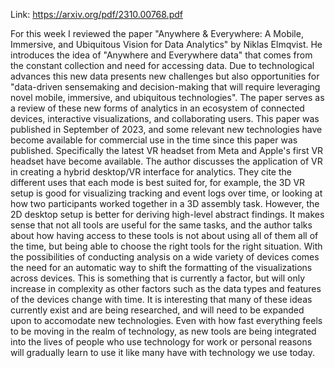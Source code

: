 Link: https://arxiv.org/pdf/2310.00768.pdf

For this week I reviewed the paper "Anywhere & Everywhere: A Mobile, Immersive, and Ubiquitous Vision for Data Analytics" by Niklas Elmqvist. He introduces the idea of "Anywhere and Everywhere data" that comes from the constant collection and need for accessing data. Due to technological advances this new data presents new challenges but also opportunities for "data-driven sensemaking and decision-making that will require leveraging novel mobile, immersive, and ubiquitous technologies". The paper serves as a review of these new forms of analytics in an ecosystem of connected devices, interactive visualizations, and collaborating users. This paper was published in September of 2023, and some relevant new technologies have become available for commercial use in the time since this paper was published. Specifically the latest VR headset from Meta and Apple's first VR headset have become available. The author discusses the application of VR in creating a hybrid desktop/VR interface for analytics. They cite the different uses that each mode is best suited for, for example, the 3D VR setup is good for visualizing tracking and event logs over time, or looking at how two participants worked together in a 3D assembly task. However, the 2D desktop setup is better for deriving high-level abstract findings. It makes sense that not all tools are useful for the same tasks, and the author talks about how having access to these tools is not about using all of them all of the time, but being able to choose the right tools for the right situation. With the possibilities of conducting analysis on a wide variety of devices comes the need for an automatic way to shift the formatting of the visualizations across devices. This is something that is currently a factor, but will only increase in complexity as other factors such as the data types and features of the devices change with time. It is interesting that many of these ideas currently exist and are being researched, and will need to be expanded upon to accomodate new technologies. Even with how fast everything feels to be moving in the realm of technology, as new tools are being integrated into the lives of people who use technology for work or personal reasons will gradually learn to use it like many have with technology we use today.
